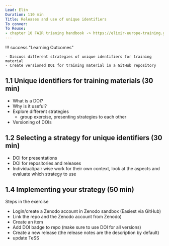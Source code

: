 ```yaml
--- 
Lead: Elin 
Duration: 110 min
Title: Releases and use of unique identifiers
To conver: 
To Reuse:
- chapter 10 FAIR trianing handbook -> https://elixir-europe-training.github.io/ELIXIR-TrP-FAIR-training-handbook/chapters/chapter_10/
---
```


!!! success "Learning Outcomes"

    - Discuss different strategies of unique identifiers for training material
    - Create versioned DOI for training material in a GitHub repository 


## 1.1 Unique identifiers for training materials (30 min)
- What is a DOI?
- Why is it useful?
- Explore different strategies
    -   group exercise, presenting strategies to each other
-  Versioning of DOIs


## 1.2 Selecting a strategy for unique identifiers (30 min)
-   DOI for presentations
-   DOI for repositories and releases
-   Individual/pair wise work for their own context, look at the aspects and evaluate which strategy to use 


## 1.4 Implementing your strategy (50 min)
Steps in the exercise
- Login/create a Zenodo account in Zenodo sandbox (Easiest via GitHub)
- Link the repo and the Zenodo account from Zenodo)
- Create an item
- Add DOI badge to repo (make sure to use DOI for all versions)
- Create a new release (the release notes are the description by default)
- update TeSS


